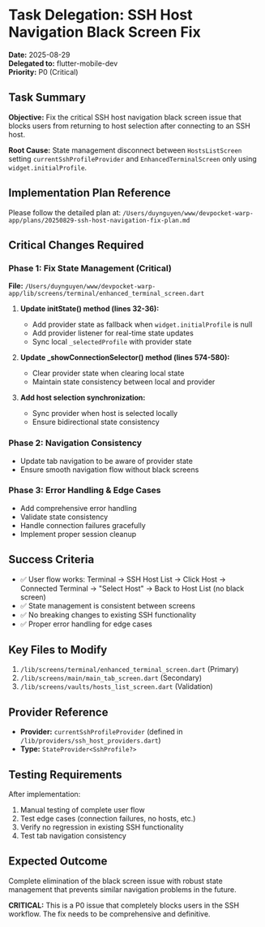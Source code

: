 # Task Delegation: SSH Host Navigation Black Screen Fix

**Date:** 2025-08-29  
**Delegated to:** flutter-mobile-dev  
**Priority:** P0 (Critical)  

## Task Summary
**Objective:** Fix the critical SSH host navigation black screen issue that blocks users from returning to host selection after connecting to an SSH host.

**Root Cause:** State management disconnect between `HostsListScreen` setting `currentSshProfileProvider` and `EnhancedTerminalScreen` only using `widget.initialProfile`.

## Implementation Plan Reference
Please follow the detailed plan at: `/Users/duynguyen/www/devpocket-warp-app/plans/20250829-ssh-host-navigation-fix-plan.md`

## Critical Changes Required

### Phase 1: Fix State Management (Critical)
**File:** `/Users/duynguyen/www/devpocket-warp-app/lib/screens/terminal/enhanced_terminal_screen.dart`

1. **Update initState() method (lines 32-36):**
   - Add provider state as fallback when `widget.initialProfile` is null
   - Add provider listener for real-time state updates
   - Sync local `_selectedProfile` with provider state

2. **Update _showConnectionSelector() method (lines 574-580):**
   - Clear provider state when clearing local state
   - Maintain state consistency between local and provider

3. **Add host selection synchronization:**
   - Sync provider when host is selected locally
   - Ensure bidirectional state consistency

### Phase 2: Navigation Consistency
- Update tab navigation to be aware of provider state
- Ensure smooth navigation flow without black screens

### Phase 3: Error Handling & Edge Cases
- Add comprehensive error handling
- Validate state consistency
- Handle connection failures gracefully
- Implement proper session cleanup

## Success Criteria
- ✅ User flow works: Terminal → SSH Host List → Click Host → Connected Terminal → "Select Host" → Back to Host List (no black screen)
- ✅ State management is consistent between screens  
- ✅ No breaking changes to existing SSH functionality
- ✅ Proper error handling for edge cases

## Key Files to Modify
1. `/lib/screens/terminal/enhanced_terminal_screen.dart` (Primary)
2. `/lib/screens/main/main_tab_screen.dart` (Secondary)
3. `/lib/screens/vaults/hosts_list_screen.dart` (Validation)

## Provider Reference
- **Provider:** `currentSshProfileProvider` (defined in `/lib/providers/ssh_host_providers.dart`)
- **Type:** `StateProvider<SshProfile?>`

## Testing Requirements
After implementation:
1. Manual testing of complete user flow
2. Test edge cases (connection failures, no hosts, etc.)
3. Verify no regression in existing SSH functionality
4. Test tab navigation consistency

## Expected Outcome
Complete elimination of the black screen issue with robust state management that prevents similar navigation problems in the future.

**CRITICAL:** This is a P0 issue that completely blocks users in the SSH workflow. The fix needs to be comprehensive and definitive.